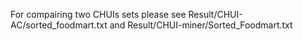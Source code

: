  For compairing two CHUIs sets please see Result/CHUI-AC/sorted_foodmart.txt and Result/CHUI-miner/Sorted_Foodmart.txt
